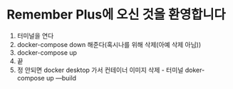 # Remember Plus에 오신 것을 환영합니다
1. 터미널을 연다
2. docker-compose down 해준다(혹시나를 위해 삭제(아예 삭제 아님))
3. docker-compose up
4. 끝 
5. 정 안되면 docker desktop 가서 컨테이너 이미지 삭제 - 터미널 doker-compose up —build
